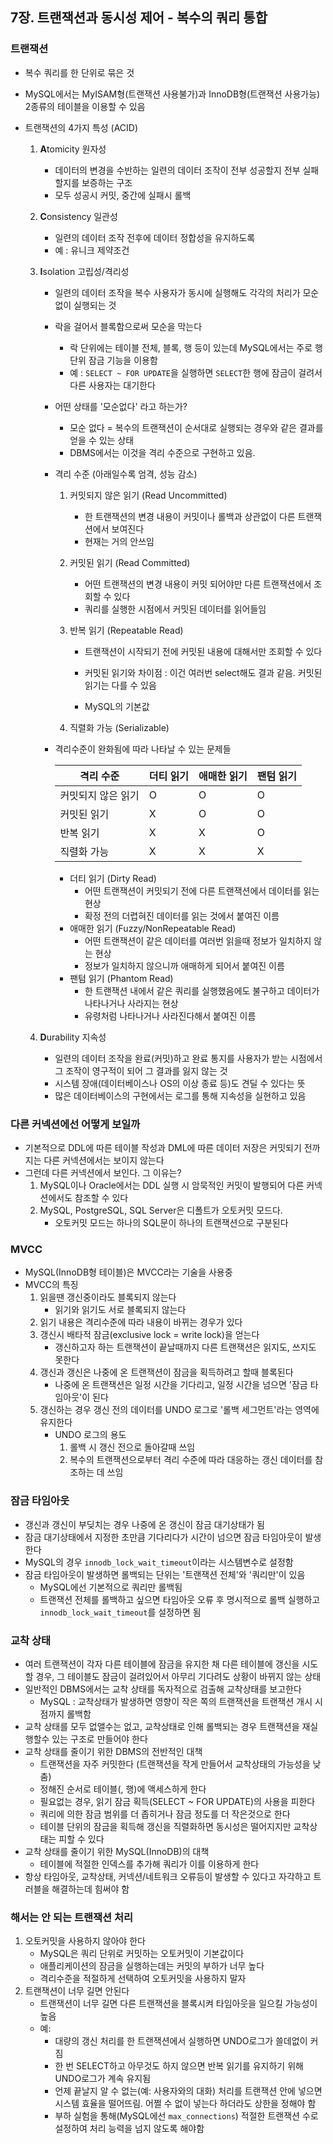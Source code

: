 ## 7장. 트랜잭션과 동시성 제어 - 복수의 쿼리 통합

### 트랜잭션

- 복수 쿼리를 한 단위로 묶은 것

- MySQL에서는 MyISAM형(트랜잭션 사용불가)과 InnoDB형(트랜잭션 사용가능) 2종류의 테이블을 이용할 수 있음

- 트랜잭션의 4가지 특성 (ACID)

  1. **A**tomicity 원자성

     - 데이터의 변경을 수반하는 일련의 데이터 조작이 전부 성공할지 전부 실패할지를 보증하는 구조
     - 모두 성공시 커밋, 중간에 실패시 롤백

  2. **C**onsistency 일관성

     - 일련의 데이터 조작 전후에 데이터 정합성을 유지하도록
     - 예 : 유니크 제약조건

  3. **I**solation 고립성/격리성

     - 일련의 데이터 조작을 복수 사용자가 동시에 실행해도 각각의 처리가 모순 없이 실행되는 것

     - 락을 걸어서 블록함으로써 모순을 막는다

       - 락 단위에는 테이블 전체, 블록, 행 등이 있는데 MySQL에서는 주로 행 단위 잠금 기능을 이용함
       - 예 : `SELECT ~ FOR UPDATE`을 실행하면 `SELECT`한 행에 잠금이 걸려서 다른 사용자는 대기한다

     - 어떤 상태를 '모순없다' 라고 하는가?

       - 모순 없다 = 복수의 트랜잭션이 순서대로 실행되는 경우와 같은 결과를 얻을 수 있는 상태
       - DBMS에서는 이것을 격리 수준으로 구현하고 있음.

     - 격리 수준 (아래일수록 엄격, 성능 감소)

       1. 커밋되지 않은 읽기 (Read Uncommitted)

          - 한 트랜잭션의 변경 내용이 커밋이나 롤백과 상관없이 다른 트랜잭션에서 보여진다
          - 현재는 거의 안쓰임

       2. 커밋된 읽기 (Read Committed)

          - 어떤 트랜잭션의 변경 내용이 커밋 되어야만 다른 트랜잭션에서 조회할 수 있다
          - 쿼리를 실행한 시점에서 커밋된 데이터를 읽어들임

       3. 반복 읽기 (Repeatable Read)

          - 트랜잭션이 시작되기 전에 커밋된 내용에 대해서만 조회할 수 있다
          - 커밋된 읽기와 차이점 : 이건 여러번 select해도 결과 같음. 커밋된 읽기는 다를 수 있음

          - MySQL의 기본값

       4. 직렬화 가능 (Serializable)

     - 격리수준이 완화됨에 따라 나타날 수 있는 문제들

       | 격리 수준          | 더티 읽기 | 애매한 읽기 | 팬텀 읽기 |
       | ------------------ | --------- | ----------- | --------- |
       | 커밋되지 않은 읽기 | O         | O           | O         |
       | 커밋된 읽기        | X         | O           | O         |
       | 반복 읽기          | X         | X           | O         |
       | 직렬화 가능        | X         | X           | X         |

       - 더티 읽기 (Dirty Read)
         - 어떤 트랜잭션이 커밋되기 전에 다른 트랜잭션에서 데이터를 읽는 현상
         - 확정 전의 더렵혀진 데이터를 읽는 것에서 붙여진 이름
       - 애매한 읽기 (Fuzzy/NonRepeatable Read)
         - 어떤 트랜잭션이 같은 데이터를 여러번 읽을때 정보가 일치하지 않는 현상
         - 정보가 일치하지 않으니까 애매하게 되어서 붙여진 이름
       - 팬텀 읽기 (Phantom Read)
         - 한 트랜잭션 내에서 같은 쿼리를 실행했음에도 불구하고 데이터가 나타나거나 사라지는 현상
         - 유령처럼 나타나거나 사라진다해서 붙여진 이름

  4. **D**urability 지속성

     - 일련의 데이터 조작을 완료(커밋)하고 완료 통지를 사용자가 받는 시점에서 그 조작이 영구적이 되어 그 결과를 잃지 않는 것
     - 시스템 장애(데이터베이스나 OS의 이상 종료 등)도 견딜 수 있다는 뜻
     - 많은 데이터베이스의 구현에서는 로그를 통해 지속성을 실현하고 있음

### 다른 커넥션에선 어떻게 보일까

- 기본적으로 DDL에 따른 테이블 작성과 DML에 따른 데이터 저장은 커밋되기 전까지는 다른 커넥션에서는 보이지 않는다
- 그런데 다른 커넥션에서 보인다. 그 이유는?
  1. MySQL이나 Oracle에서는 DDL 실행 시 암묵적인 커밋이 발행되어 다른 커넥션에서도 참조할 수 있다
  2. MySQL, PostgreSQL, SQL Server은 디폴트가 오토커밋 모드다.
     - 오토커밋 모드는 하나의 SQL문이 하나의 트랜잭션으로 구분된다

### MVCC

- MySQL(InnoDB형 테이블)은 MVCC라는 기술을 사용중
- MVCC의 특징
  1. 읽을땐 갱신중이라도 블록되지 않는다
     - 읽기와 읽기도 서로 블록되지 않는다
  2. 읽기 내용은 격리수준에 따라 내용이 바뀌는 경우가 있다
  3. 갱신시 배타적 잠금(exclusive lock = write lock)을 얻는다
     - 갱신하고자 하는 트랜잭션이 끝날때까지 다른 트랜잭션은 읽지도, 쓰지도 못한다
  4. 갱신과 갱신은 나중에 온 트랜잭션이 잠금을 획득하려고 할때 블록된다
     - 나중에 온 트랜잭션은 일정 시간을 기다리고, 일정 시간을 넘으면 '잠금 타임아웃'이 된다
  5. 갱신하는 경우 갱신 전의 데이터를 UNDO 로그로 '롤백 세그먼트'라는 영역에 유지한다
     - UNDO 로그의 용도
       1. 롤백 시 갱신 전으로 돌아갈때 쓰임
       2. 복수의 트랜잭션으로부터 격리 수준에 따라 대응하는 갱신 데이터를 참조하는 데 쓰임

### 잠금 타임아웃

- 갱신과 갱신이 부딪치는 경우 나중에 온 갱신이 잠금 대기상태가 됨
- 잠금 대기상태에서 지정한 초만큼 기다리다가 시간이 넘으면 잠금 타임아웃이 발생한다
- MySQL의 경우 `innodb_lock_wait_timeout`이라는 시스템변수로 설정함
- 잠금 타임아웃이 발생하면 롤백되는 단위는 '트랜잭션 전체'와 '쿼리만'이 있음
  - MySQL에선 기본적으로 쿼리만 롤백됨
  - 트랜잭션 전체를 롤백하고 싶으면 타임아웃 오류 후 명시적으로 롤백 실행하고 `innodb_lock_wait_timeout`를 설정하면 됨

### 교착 상태

- 여러 트랜잭션이 각자 다른 테이블에 잠금을 유지한 채 다른 테이블에 갱신을 시도할 경우, 그 테이블도 잠금이 걸려있어서 아무리 기다려도 상황이 바뀌지 않는 상태
- 일반적인 DBMS에서는 교착 상태를 독자적으로 검출해 교착상태를 보고한다
  - MySQL : 교착상태가 발생하면 영향이 작은 쪽의 트랜잭션을 트랜잭션 개시 시점까지 롤백함
- 교착 상태를 모두 없앨수는 없고, 교착상태로 인해 롤백되는 경우 트랜잭션을 재실행할수 있는 구조로 만들어야 한다
- 교착 상태를 줄이기 위한 DBMS의 전반적인 대책
  - 트랜잭션을 자주 커밋한다 (트랜잭션을 작게 만들어서 교착상태의 가능성을 낮춤)
  - 정해진 순서로 테이블(, 행)에 액세스하게 한다
  - 필요없는 경우, 읽기 잠금 획득(SELECT ~ FOR UPDATE)의 사용을 피한다
  - 쿼리에 의한 잠금 범위를 더 좁히거나 잠금 정도를 더 작은것으로 한다
  - 테이블 단위의 잠금을 획득해 갱신을 직렬화하면 동시성은 떨어지지만 교착상태는 피할 수 있다
- 교착 상태를 줄이기 위한 MySQL(InnoDB)의 대책
  - 테이블에 적절한 인덱스를 추가해 쿼리가 이를 이용하게 한다
- 항상 타임아웃, 교착상태, 커넥션/네트워크 오류등이 발생할 수 있다고 자각하고 트러블을 해결하는데 힘써야 함

### 해서는 안 되는 트랜잭션 처리

1. 오토커밋을 사용하지 않아야 한다
   - MySQL은 쿼리 단위로 커밋하는 오토커밋이 기본값이다
   - 애플리케이션의 잠금을 실행하는데는 커밋의 부하가 너무 높다
   - 격리수준을 적절하게 선택하여 오토커밋을 사용하지 말자
2. 트랜잭션이 너무 길면 안된다
   - 트랜잭션이 너무 길면 다른 트랜잭션을 블록시켜 타임아웃을 일으킬 가능성이 높음
   - 예:
     - 대량의 갱신 처리를 한 트랜잭션에서 실행하면 UNDO로그가 쓸데없이 커짐
     - 한 번 SELECT하고 아무것도 하지 않으면 반복 읽기를 유지하기 위해 UNDO로그가 계속 유지됨
     - 언제 끝날지 알 수 없는(예: 사용자와의 대화) 처리를 트랜잭션 안에 넣으면 시스템 효율을 떨어뜨림. 어쩔 수 없이 넣는다 하더라도 상한을 정해야 함
     - 부하 실험을 통해(MySQL에선 `max_connections`) 적절한 트랜잭션 수로 설정하여 처리 능력을 넘지 않도록 해야함